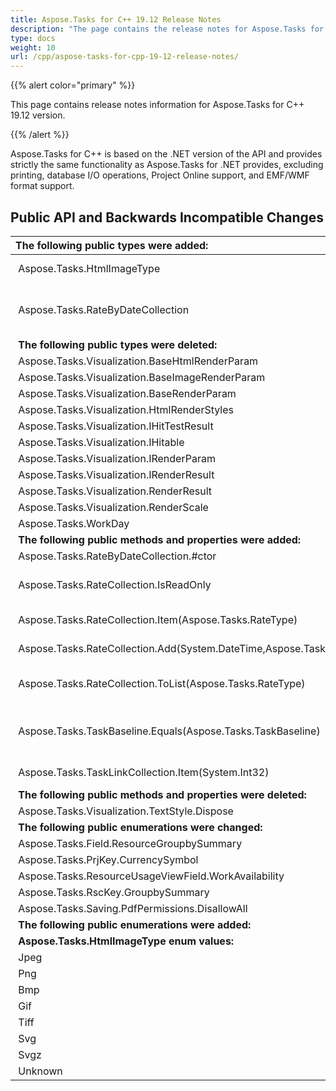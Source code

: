 ```yaml
---
title: Aspose.Tasks for C++ 19.12 Release Notes
description: "The page contains the release notes for Aspose.Tasks for C++ 19.12."
type: docs
weight: 10
url: /cpp/aspose-tasks-for-cpp-19-12-release-notes/
---
```


{{% alert color="primary" %}}

This page contains release notes information for Aspose.Tasks for C++ 19.12 version.

{{% /alert %}}

Aspose.Tasks for C++ is based on the .NET version of the API and provides strictly the same functionality as Aspose.Tasks for .NET provides, excluding printing, database I/O operations, Project Online support, and EMF/WMF format support.

## **Public API and Backwards Incompatible Changes**

|**The following public types were added:** | **Description** |
| :- | :- |
| Aspose.Tasks.HtmlImageType | Represents HTML image type|
| Aspose.Tasks.RateByDateCollection | Represents a collection which mappings of System.DateTime to Aspose.Tasks.Rate objects|
| **The following public types were deleted:** | **Description** |
| Aspose.Tasks.Visualization.BaseHtmlRenderParam |  |
| Aspose.Tasks.Visualization.BaseImageRenderParam |  |
| Aspose.Tasks.Visualization.BaseRenderParam |  |
| Aspose.Tasks.Visualization.HtmlRenderStyles |  |
| Aspose.Tasks.Visualization.IHitTestResult |  |
| Aspose.Tasks.Visualization.IHitable |  |
| Aspose.Tasks.Visualization.IRenderParam |  |
| Aspose.Tasks.Visualization.IRenderResult |  |
| Aspose.Tasks.Visualization.RenderResult |  |
| Aspose.Tasks.Visualization.RenderScale |  |
| Aspose.Tasks.WorkDay |  |
| **The following public methods and properties were added:** | **Description** |
| Aspose.Tasks.RateByDateCollection.#ctor |  |
| Aspose.Tasks.RateCollection.IsReadOnly | Gets a value indicating whether the Collection is read-only. |
| Aspose.Tasks.RateCollection.Item(Aspose.Tasks.RateType) | Gets or sets the element with the specified key. |
| Aspose.Tasks.RateCollection.Add(System.DateTime,Aspose.Tasks.RateType) | Adds a new Rate instance to this collection. |
| Aspose.Tasks.RateCollection.ToList(Aspose.Tasks.RateType) | Converts the RateCollection object to a list of Rate objects. |
| Aspose.Tasks.TaskBaseline.Equals(Aspose.Tasks.TaskBaseline) | Returns a value indicating whether this instance is equal to the specified TaskBaseline object. |
| Aspose.Tasks.TaskLinkCollection.Item(System.Int32) | Returns or sets the element at the specified index. |
| **The following public methods and properties were deleted:** | **Description** |
| Aspose.Tasks.Visualization.TextStyle.Dispose |  |
| **The following public enumerations were changed:** | **New name** |
| Aspose.Tasks.Field.ResourceGroupbySummary | ResourceGroupBySummary |
| Aspose.Tasks.PrjKey.CurrencySymbol | CurrencySymbol |
| Aspose.Tasks.ResourceUsageViewField.WorkAvailability| WorkAvailability |
| Aspose.Tasks.RscKey.GroupbySummary | GroupBySummary |
| Aspose.Tasks.Saving.PdfPermissions.DisallowAll | None |
| **The following public enumerations were added:** | **Description** |
| **Aspose.Tasks.HtmlImageType enum values:**|** |
| Jpeg | JPEG JFIF|
| Png | Portable Network Graphics|
| Bmp | Windows Bitmap|
| Gif | Gif image format |
| Tiff | Tiff image format |
| Svg | SVG image format |
| Svgz | Compressed SVG |
| Unknown | Unknown format |



